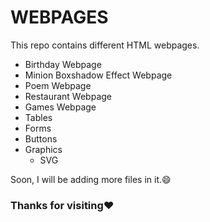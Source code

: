 # WEBPAGES
This repo contains different HTML webpages.

- Birthday Webpage
- Minion Boxshadow Effect Webpage
- Poem Webpage
- Restaurant Webpage
- Games Webpage
- Tables
- Forms
- Buttons
- Graphics
   * SVG
   

Soon, I will be adding more files in it.:smile:



### Thanks for visiting:heart:
